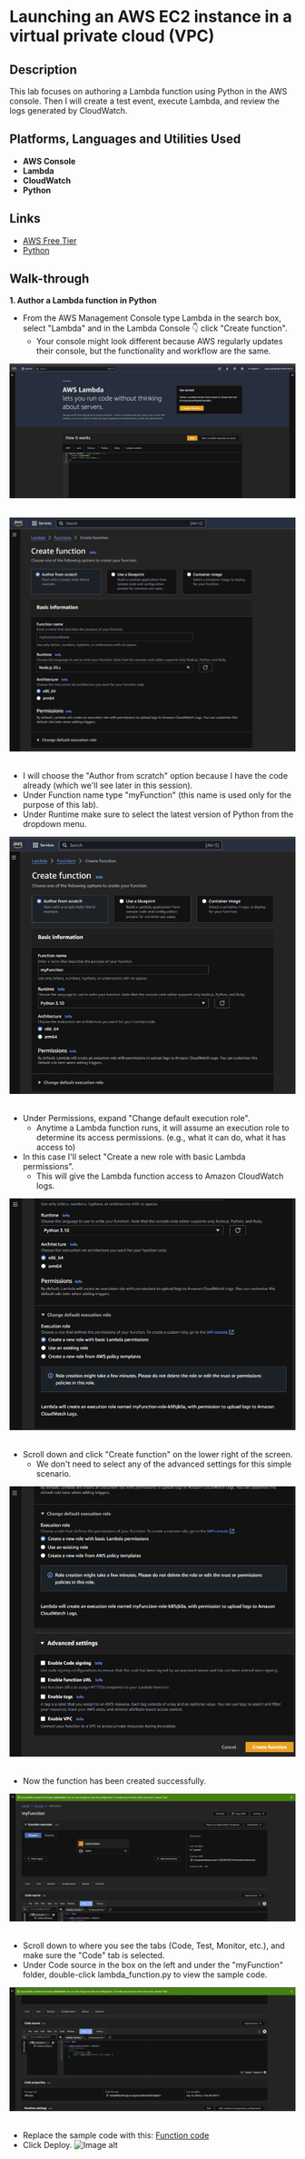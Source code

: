 <h1>Launching an AWS EC2 instance in a virtual private cloud (VPC)

<h2>Description</h2>
This lab focuses on authoring a Lambda function using Python in the AWS console. Then I will create a test event, execute Lambda, and review the logs generated by CloudWatch.

<h2>Platforms, Languages and Utilities Used</h2>

- <b>AWS Console</b> 
- <b>Lambda</b>
- <b>CloudWatch</b>
- <b>Python</b>

<h2>Links</h2>

- [AWS Free Tier](https://aws.amazon.com/free/?gclid=CjwKCAjwoJa2BhBPEiwA0l0ImAqWK76W8Hd5au_szTp0OtoKWeiGKz8chl9Mum2LlDr5N60WTUeflBoCxbsQAvD_BwE&trk=f42fef03-b1e6-4841-b001-c44b4eccaf41&sc_channel=ps&ef_id=CjwKCAjwoJa2BhBPEiwA0l0ImAqWK76W8Hd5au_szTp0OtoKWeiGKz8chl9Mum2LlDr5N60WTUeflBoCxbsQAvD_BwE:G:s&s_kwcid=AL!4422!3!637354294245!e!!g!!aws%20trial!19044205571!139090166770&all-free-tier.sort-by=item.additionalFields.SortRank&all-free-tier.sort-order=asc&awsf.Free%20Tier%20Types=*all&awsf.Free%20Tier%20Categories=*all)
- [Python](https://www.python.org/)

<h2>Walk-through</h2>

<b>1. Author a Lambda function in Python</b>
- From the AWS Management Console type Lambda in the search box, select "Lambda" and in the Lambda Console 👇 click "Create function".
  - Your console might look different because AWS regularly updates their console, but the functionality and workflow are the same.

![Image alt](https://github.com/jrlong2/EC2launch/blob/d0c963e09b0c643ea678fef1d1347929a1c8ab60/Images/lambda1.jpg)<br />
<br />

![Image alt](https://github.com/jrlong2/EC2launch/blob/cd6a43da1ee98dee1c635d2c510c76f371fd7b79/Images/2.%20Create%20a%20function.png)
<br />
<br />
 - I will choose the "Author from scratch" option because I have the code already (which we'll see later in this session).
 - Under Function name type "myFunction" (this name is used only for the purpose of this lab).
 - Under Runtime make sure to select the latest version of Python from the dropdown menu.

![Image alt](https://github.com/jrlong2/EC2launch/blob/7346c13f81eb25f4eb8dd245aa7c8a2a0a5966a2/Images/3.%20Create%20a%20function.png)
<br />
<br />
 - Under Permissions, expand "Change default execution role".
   - Anytime a Lambda function runs, it  will assume an execution role to determine its access permissions. (e.g., what it can do, what it has access to)
 - In this case I'll select "Create a new role with basic Lambda permissions".
   - This will give the Lambda function access to Amazon CloudWatch logs.

![Image alt](https://github.com/jrlong2/EC2launch/blob/3b69067e83abcbc41043b085dbc942b8831a7623/Images/4.%20Create%20a%20function.png)
<br />
<br />
- Scroll down and click "Create function" on the lower right of the screen.
  - We don't need to select any of the advanced settings for this simple scenario.

![Image alt](https://github.com/jrlong2/EC2launch/blob/78ff29ce5a642d5f002ce94438220f902833c037/Images/5.%20Create%20a%20function.png)
<br />
<br />
- Now the function has been created successfully.

![Image alt](https://github.com/jrlong2/EC2launch/blob/d6287fbd0da29e4efacfccf9500fca6ebbbf7d95/Images/6.%20Function%20Created%20Successfully.png)
<br />
<br />
- Scroll down to where you see the tabs (Code, Test, Monitor, etc.), and make sure the "Code" tab is selected.
- Under Code source in the box on the left and under the "myFunction" folder, double-click lambda_function.py to view the sample code.

![Image alt](https://github.com/jrlong2/EC2launch/blob/d89684aa168404b490fee18054c45947a998dfb4/Images/Function%20Dashboard.png)
<br />
<br />
- Replace the sample code with this:
  [Function code](https://github.com/ACloudGuru-Resources/content-aws-certified-cloud-practioner/blob/main/labs/create-a-lambda-function-with-the-aws-management-console/lambda_function.py)
- Click Deploy.
![Image alt]()
